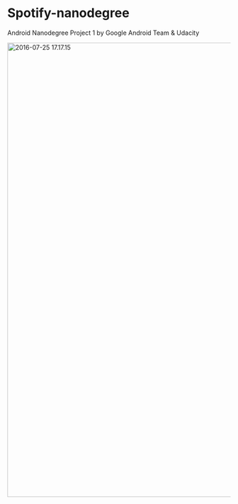 # Spotify-nanodegree
Android Nanodegree Project 1 by Google Android Team &amp; Udacity


<a data-flickr-embed="true"  href="https://www.flickr.com/photos/59466970@N04/27947160053/in/dateposted-public/" title="2016-07-25 17.17.15"><img src="https://c6.staticflickr.com/8/7495/27947160053_186b96814a_b.jpg" width="576" height="1024" alt="2016-07-25 17.17.15"></a><script async src="//embedr.flickr.com/assets/client-code.js" charset="utf-8"></script>
